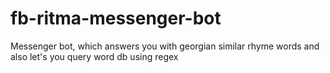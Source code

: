 # fb-ritma-messenger-bot
Messenger bot, which answers you with georgian similar rhyme words and also let's you query word db using regex
